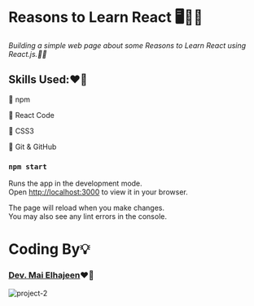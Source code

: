# **Reasons to Learn React** 🖥️👩‍💻
*Building a simple web page about some Reasons to Learn React using React.js.👩‍💻*

## Skills Used:❤️‍🔥
📌 npm

📌 React Code

📌 CSS3

📌 Git & GitHub

### `npm start`

Runs the app in the development mode.\
Open [http://localhost:3000](http://localhost:3000) to view it in your browser.

The page will reload when you make changes.\
You may also see any lint errors in the console.


# Coding By💡 
### [Dev. Mai Elhajeen](https://github.com/Mai-Elhajeen)❤️‍🔥

![project-2](https://i.imgur.com/Sy29dLy.png)
